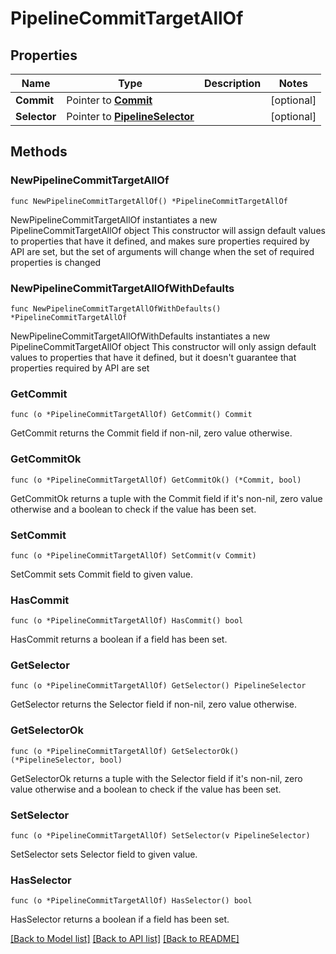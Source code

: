 # PipelineCommitTargetAllOf

## Properties

Name | Type | Description | Notes
------------ | ------------- | ------------- | -------------
**Commit** | Pointer to [**Commit**](Commit.md) |  | [optional] 
**Selector** | Pointer to [**PipelineSelector**](PipelineSelector.md) |  | [optional] 

## Methods

### NewPipelineCommitTargetAllOf

`func NewPipelineCommitTargetAllOf() *PipelineCommitTargetAllOf`

NewPipelineCommitTargetAllOf instantiates a new PipelineCommitTargetAllOf object
This constructor will assign default values to properties that have it defined,
and makes sure properties required by API are set, but the set of arguments
will change when the set of required properties is changed

### NewPipelineCommitTargetAllOfWithDefaults

`func NewPipelineCommitTargetAllOfWithDefaults() *PipelineCommitTargetAllOf`

NewPipelineCommitTargetAllOfWithDefaults instantiates a new PipelineCommitTargetAllOf object
This constructor will only assign default values to properties that have it defined,
but it doesn't guarantee that properties required by API are set

### GetCommit

`func (o *PipelineCommitTargetAllOf) GetCommit() Commit`

GetCommit returns the Commit field if non-nil, zero value otherwise.

### GetCommitOk

`func (o *PipelineCommitTargetAllOf) GetCommitOk() (*Commit, bool)`

GetCommitOk returns a tuple with the Commit field if it's non-nil, zero value otherwise
and a boolean to check if the value has been set.

### SetCommit

`func (o *PipelineCommitTargetAllOf) SetCommit(v Commit)`

SetCommit sets Commit field to given value.

### HasCommit

`func (o *PipelineCommitTargetAllOf) HasCommit() bool`

HasCommit returns a boolean if a field has been set.

### GetSelector

`func (o *PipelineCommitTargetAllOf) GetSelector() PipelineSelector`

GetSelector returns the Selector field if non-nil, zero value otherwise.

### GetSelectorOk

`func (o *PipelineCommitTargetAllOf) GetSelectorOk() (*PipelineSelector, bool)`

GetSelectorOk returns a tuple with the Selector field if it's non-nil, zero value otherwise
and a boolean to check if the value has been set.

### SetSelector

`func (o *PipelineCommitTargetAllOf) SetSelector(v PipelineSelector)`

SetSelector sets Selector field to given value.

### HasSelector

`func (o *PipelineCommitTargetAllOf) HasSelector() bool`

HasSelector returns a boolean if a field has been set.


[[Back to Model list]](../README.md#documentation-for-models) [[Back to API list]](../README.md#documentation-for-api-endpoints) [[Back to README]](../README.md)


